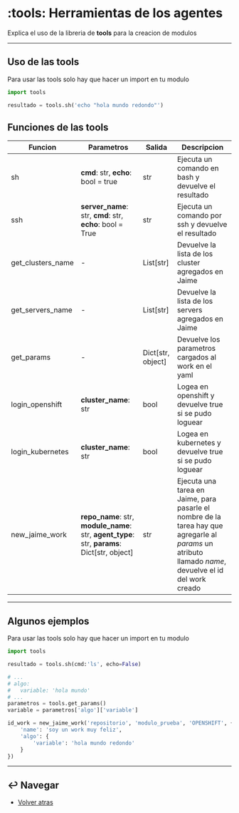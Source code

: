 # :tools: Herramientas de los agentes

Explica el uso de la libreria de **tools** para la creacion de modulos

---

## Uso de las tools

Para usar las tools solo hay que hacer un import en tu modulo

```python
import tools

resultado = tools.sh('echo "hola mundo redondo"')
```

## Funciones de las tools

| Funcion           | Parametros                                                                                    | Salida                | Descripcion                                               |
| ---               | ---                                                                                           | ---                   | ---                                                       |
| sh                | **cmd**: str, **echo**: bool = true                                                           | str                   | Ejecuta un comando en bash y devuelve el resultado        |
| ssh               | **server_name**: str, **cmd**: str, **echo**: bool = True                                     | str                   | Ejecuta un comando por ssh y devuelve el resultado        |
| get_clusters_name | -                                                                                             | List[str]             | Devuelve la lista de los cluster agregados en Jaime       |
| get_servers_name  | -                                                                                             | List[str]             | Devuelve la lista de los servers agregados en Jaime       |
| get_params        | -                                                                                             | Dict[str, object]     | Devuelve los parametros cargados al work en el yaml       |
| login_openshift   | **cluster_name**: str                                                                         | bool                  | Logea en openshift y devuelve true si se pudo loguear     |
| login_kubernetes  | **cluster_name**: str                                                                         | bool                  | Logea en kubernetes y devuelve true si se pudo loguear    |
| new_jaime_work    | **repo_name**: str, **module_name**: str, **agent_type**: str, **params**: Dict[str, object]  | str                   | Ejecuta una tarea en Jaime, para pasarle el nombre de la tarea hay que agregarle al *params* un atributo llamado *name*, devuelve el id del work creado |

---

## Algunos ejemplos

Para usar las tools solo hay que hacer un import en tu modulo

```python
import tools

resultado = tools.sh(cmd:'ls', echo=False)

# ...
# algo:
#   variable: 'hola mundo'
# ...
parametros = tools.get_params()
variable = parametros['algo']['variable']

id_work = new_jaime_work('repositorio', 'modulo_prueba', 'OPENSHIFT', {
    'name': 'soy un work muy feliz',
    'algo': {
        'variable': 'hola mundo redondo'
    }
})
```

---

## :leftwards_arrow_with_hook: Navegar

* [Volver atras](../README.md)
